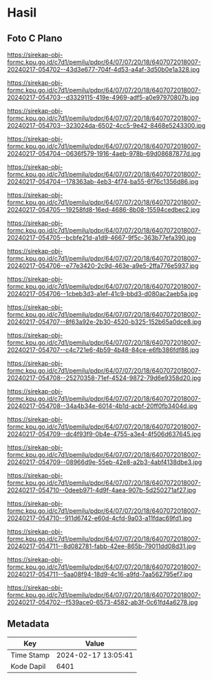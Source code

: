 # Hasil

## Foto C Plano

https://sirekap-obj-formc.kpu.go.id/c7d1/pemilu/pdpr/64/07/07/20/18/6407072018007-20240217-054702--43d3e677-704f-4d53-a4af-3d50b0e1a328.jpg

https://sirekap-obj-formc.kpu.go.id/c7d1/pemilu/pdpr/64/07/07/20/18/6407072018007-20240217-054703--d3329115-419e-4969-adf5-a0e97970807b.jpg

https://sirekap-obj-formc.kpu.go.id/c7d1/pemilu/pdpr/64/07/07/20/18/6407072018007-20240217-054703--323024da-6502-4cc5-9e42-8468e5243300.jpg

https://sirekap-obj-formc.kpu.go.id/c7d1/pemilu/pdpr/64/07/07/20/18/6407072018007-20240217-054704--0636f579-1916-4aeb-978b-69d08687877d.jpg

https://sirekap-obj-formc.kpu.go.id/c7d1/pemilu/pdpr/64/07/07/20/18/6407072018007-20240217-054704--178363ab-4eb3-4f74-ba55-6f76c1356d86.jpg

https://sirekap-obj-formc.kpu.go.id/c7d1/pemilu/pdpr/64/07/07/20/18/6407072018007-20240217-054705--19258fd8-16ed-4686-8b08-15594cedbec2.jpg

https://sirekap-obj-formc.kpu.go.id/c7d1/pemilu/pdpr/64/07/07/20/18/6407072018007-20240217-054705--bcbfe21d-a1d9-4667-9f5c-363b77efa390.jpg

https://sirekap-obj-formc.kpu.go.id/c7d1/pemilu/pdpr/64/07/07/20/18/6407072018007-20240217-054706--e77e3420-2c9d-463e-a9e5-2ffa776e5937.jpg

https://sirekap-obj-formc.kpu.go.id/c7d1/pemilu/pdpr/64/07/07/20/18/6407072018007-20240217-054706--1cbeb3d3-a1ef-41c9-bbd3-d080ac2aeb5a.jpg

https://sirekap-obj-formc.kpu.go.id/c7d1/pemilu/pdpr/64/07/07/20/18/6407072018007-20240217-054707--8f63a92e-2b30-4520-b325-152b65a0dce8.jpg

https://sirekap-obj-formc.kpu.go.id/c7d1/pemilu/pdpr/64/07/07/20/18/6407072018007-20240217-054707--c4c721e6-4b59-4b48-84ce-e6fb386fdf86.jpg

https://sirekap-obj-formc.kpu.go.id/c7d1/pemilu/pdpr/64/07/07/20/18/6407072018007-20240217-054708--25270358-71ef-4524-9872-79d6e9358d20.jpg

https://sirekap-obj-formc.kpu.go.id/c7d1/pemilu/pdpr/64/07/07/20/18/6407072018007-20240217-054708--34a4b34e-6014-4b1d-acbf-20ff0fb3404d.jpg

https://sirekap-obj-formc.kpu.go.id/c7d1/pemilu/pdpr/64/07/07/20/18/6407072018007-20240217-054709--dc4f93f9-0b4e-4755-a3e4-4f506d637645.jpg

https://sirekap-obj-formc.kpu.go.id/c7d1/pemilu/pdpr/64/07/07/20/18/6407072018007-20240217-054709--08966d9e-55eb-42e8-a2b3-4abf4138dbe3.jpg

https://sirekap-obj-formc.kpu.go.id/c7d1/pemilu/pdpr/64/07/07/20/18/6407072018007-20240217-054710--0deeb971-4d9f-4aea-907b-5d250271af27.jpg

https://sirekap-obj-formc.kpu.go.id/c7d1/pemilu/pdpr/64/07/07/20/18/6407072018007-20240217-054710--911d6742-e60d-4cfd-9a03-a11fdac69fd1.jpg

https://sirekap-obj-formc.kpu.go.id/c7d1/pemilu/pdpr/64/07/07/20/18/6407072018007-20240217-054711--8d082781-fabb-42ee-865b-79011dd08d31.jpg

https://sirekap-obj-formc.kpu.go.id/c7d1/pemilu/pdpr/64/07/07/20/18/6407072018007-20240217-054711--5aa08f94-18d9-4c16-a9fd-7aa562795ef7.jpg

https://sirekap-obj-formc.kpu.go.id/c7d1/pemilu/pdpr/64/07/07/20/18/6407072018007-20240217-054702--f539ace0-6573-4582-ab3f-0c61fd4a6278.jpg


## Metadata

| Key        | Value               |
| ---------- | ------------------- |
| Time Stamp | 2024-02-17 13:05:41 |
| Kode Dapil | 6401                |



